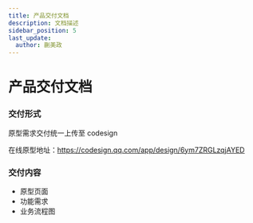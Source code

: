```yaml
---
title: 产品交付文档
description: 文档描述
sidebar_position: 5
last_update:
  author: 蒯美政
---
```


# 产品交付文档

### 交付形式

原型需求交付统一上传至 codesign

在线原型地址：https://codesign.qq.com/app/design/6ym7ZRGLzqjAYED

### 交付内容

- 原型页面
- 功能需求
- 业务流程图

  
